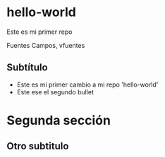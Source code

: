 # hello-world
Este es mi primer repo

Fuentes Campos, vfuentes

## Subtítulo

- Este es mi primer cambio a mi repo 'hello-world'
- Este ese el segundo bullet

# Segunda sección

## Otro subtitulo

